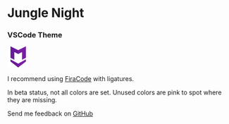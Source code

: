 # Jungle Night
### VSCode Theme

![Screenshot](https://github.com/adam-p/markdown-here/raw/master/src/common/images/icon48.png "Screenshot")

I recommend using [FiraCode](https://github.com/tonsky/FiraCode) with ligatures.

In beta status, not all colors are set. Unused colors are pink to spot where they are missing.

Send me feedback on [GitHub](https://github.com/tweakimp/jungle-night)